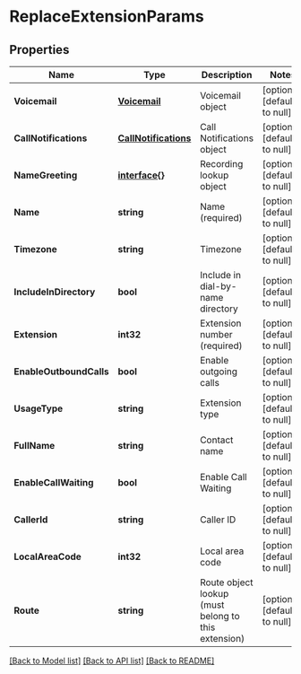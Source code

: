 # ReplaceExtensionParams

## Properties
Name | Type | Description | Notes
------------ | ------------- | ------------- | -------------
**Voicemail** | [**Voicemail**](Voicemail.md) | Voicemail object | [optional] [default to null]
**CallNotifications** | [**CallNotifications**](CallNotifications.md) | Call Notifications object | [optional] [default to null]
**NameGreeting** | [**interface{}**](interface{}.md) | Recording lookup object | [optional] [default to null]
**Name** | **string** | Name (required) | [optional] [default to null]
**Timezone** | **string** | Timezone | [optional] [default to null]
**IncludeInDirectory** | **bool** | Include in dial-by-name directory | [optional] [default to null]
**Extension** | **int32** | Extension number (required) | [optional] [default to null]
**EnableOutboundCalls** | **bool** | Enable outgoing calls | [optional] [default to null]
**UsageType** | **string** | Extension type | [optional] [default to null]
**FullName** | **string** | Contact name | [optional] [default to null]
**EnableCallWaiting** | **bool** | Enable Call Waiting | [optional] [default to null]
**CallerId** | **string** | Caller ID | [optional] [default to null]
**LocalAreaCode** | **int32** | Local area code | [optional] [default to null]
**Route** | **string** | Route object lookup (must belong to this extension) | [optional] [default to null]

[[Back to Model list]](../README.md#documentation-for-models) [[Back to API list]](../README.md#documentation-for-api-endpoints) [[Back to README]](../README.md)


